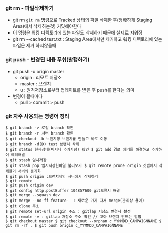 ﻿### git rm - 파일삭제하기
- git rm <code>git rm</code> 명령으로 Tracked 상태의 파일 삭제한 후(정확하게 Staging Area)에서 삭제하는것) 커밋해야한다 
- 이 명령은 워킹 디렉토리에 있는 파일도 삭제하기 때문에 실제로 지워짐
- git rm --cached test.txt : Staging Area에서만 제거하고 워킹 디렉토리에 있는  파일은 제거 하지않을때

### git push - 변경된 내용 푸쉬(발행하기)
- git push -u origin master
	- origin : 리모트 저장소
	- master : 브랜치
	- u : 원격저장소로부터 업데이트를 받은 후 push를 한다는 의미 
- 변경이 될때마다 
	- pull > commit > push
	
### git 자주 사용되는 명령어 정리
```
$ git branch -> 로컬 branch 확인 
$ git branch -r 서버 branch 확인 
$ git checkout -b 브랜치명 브랜치를 만들고 바로 이동 
$ git branch -d(D) test 브랜치 삭제 
$ git status 현재상태(머지나 추가사항) 확인 $ git add 경로 에러를 해결하고 추가하여 에러해결 
$ git stash 임시저장 
$ git stash pop 임시저장한파일 불러오기 $ git remote prune origin 깃랩에서 삭제한거 서버와 동기화 
$ git push origin :브랜치네임 서버에서 삭제하기
$ git remote
$ git push origin dev 
$ git config http.postBuffer 104857600 git오류시 해결 
$ git merge --squash dev 
$ git merge --no-ff feature-  : 새로운 가지 따서 merge(관리상 용이) 
$ git clone 주소 
$ git remote set-url origin 주소 : gitlap 저장소 변경시 설정 
$ git remote -v : gitlap 저장소 주소 확인 // 고아 브랜치 만드는 방법 
$ git checkout master $ git checkout --orphan c_YYMMDD_CAMPAIGNNAME $ git rm -rf . $ git push origin c_YYMMDD_CAMPAIGNNAME  
```

